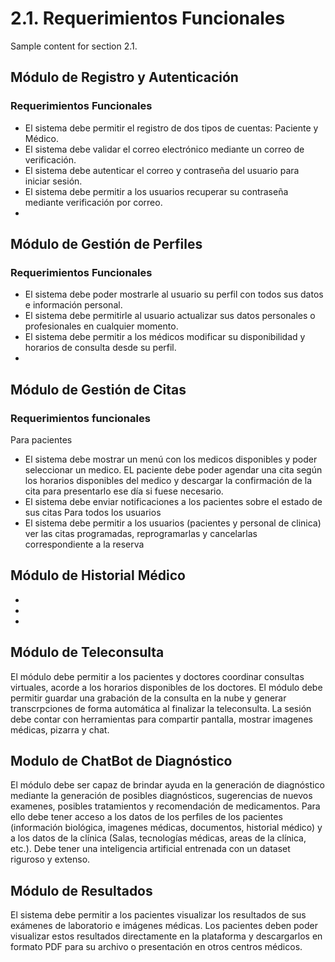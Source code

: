 # 2.1. Requerimientos Funcionales

Sample content for section 2.1.

## Módulo de Registro y Autenticación

### Requerimientos Funcionales

- El sistema debe permitir el registro de dos tipos de cuentas: Paciente y Médico.
- El sistema debe validar el correo electrónico mediante un correo de verificación.
- El sistema debe autenticar el correo y contraseña del usuario para iniciar sesión.
- El sistema debe permitir a los usuarios recuperar su contraseña mediante verificación por correo.
-

## Módulo de Gestión de Perfiles

### Requerimientos Funcionales

- El sistema debe poder mostrarle al usuario su perfil con todos sus datos e información personal.
- El sistema debe permitirle al usuario actualizar sus datos personales o profesionales en cualquier momento.
- El sistema debe permitir a los médicos modificar su disponibilidad y horarios de consulta desde su perfil.
- 

## Módulo de Gestión de Citas

### Requerimientos funcionales

Para pacientes

- El sistema debe mostrar un menú con los medicos disponibles y poder seleccionar un medico. EL paciente debe poder agendar una cita según los horarios disponibles del medico y descargar la confirmación de la cita para presentarlo ese día si fuese necesario.
- El sistema debe enviar notificaciones a los pacientes sobre el estado de sus citas
  Para todos los usuarios
- El sistema debe permitir a los usuarios (pacientes y personal de clinica) ver las citas programadas, reprogramarlas y cancelarlas correspondiente a la reserva

###

## Módulo de Historial Médico

-
-
-

## Módulo de Teleconsulta

El módulo debe permitir a los pacientes y doctores coordinar consultas virtuales, acorde a los horarios disponibles de los doctores. El módulo debe permitir guardar una grabación de la consulta en la nube y generar transcrpciones de forma automática al finalizar la teleconsulta. La sesión debe contar con herramientas para compartir pantalla, mostrar imagenes médicas, pizarra y chat.

## Modulo de ChatBot de Diagnóstico

El módulo debe ser capaz de brindar ayuda en la generación de diagnóstico mediante la generación de posibles diagnósticos, sugerencias de nuevos examenes, posibles tratamientos y recomendación de medicamentos. Para ello debe tener acceso a los datos de los perfiles de los pacientes (información biológica, imagenes médicas, documentos, historial médico) y a los datos de la clínica (Salas, tecnologías médicas, areas de la clínica, etc.). Debe tener una inteligencia artificial entrenada con un dataset riguroso y extenso.

## Módulo de Resultados

El sistema debe permitir a los pacientes visualizar los resultados de sus exámenes de laboratorio e imágenes médicas. Los pacientes deben poder visualizar estos resultados directamente en la plataforma y descargarlos en formato PDF para su archivo o presentación en otros centros médicos.
